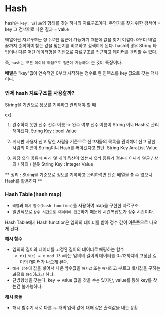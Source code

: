 # Hash

hash는 `key: value`의 형태를 갖는 하나의 자료구조이다.
무언가를 찾기 위한 검색어 = key
그 검색어로 나온 결과 = value

배열이란 자료구조는 정수로만 접근이 가능하기 때문에 값을 찾기 어렵다.
0부터 배열 끝까지 순회하며 찾는 값을 맞는지를 비교하고 검색하게 된다.
hash의 경우 String 타입이나 다른 어떤 데이터형을 기반으로 자료구조를 접근하고 데이터를 관리할 수 있다.

즉, `hash는 모든 데이터 타입으로 접근이 가능하다.`는 것이 특징이다.

**배열**은 "key"값이 연속적인 0부터 시작하는 정수로 된 인덱스를 key 값으로 갖는 객체이다.

### 언제 hash 자료구조를 사용할까?

String을 기반으로 정보를 기록하고 관리해야 할 때

ex)

1. 완주하지 못한 선수
   선수 이름 -> 완주 여부
   선수 이름이 String 이니 Hash로 관리해야겠다.
   String Key : bool Value

2. 게시판 사용자
   신고 당한 사람을 기준으로 신고자들의 목록을 관리해야
   신고 당한 사람의 이름이 String이니 Hash를 써야겠다고 판단.
   String Key ArraList<String> Value

3. 위장
   옷의 종류에 따라 몇 개의 옵션이 있는지
   옷의 종류가 정수가 아니라 얼굴 / 상의 / 하의 / 겉옷
   String Key : Integer Value

** 정리 : String을 기준으로 정보를 기록하고 관리하려면 단순 배열을 쓸 수 없으니 Hash를 활용하자 **

### Hash Table (hash map)

- `배열`과 `해시 함수(hash function)`를 사용하여 map을 구현한 자료구조
- 일반적으로 `상수 시간으로 데이터에 접근`하기 때문에 시간복잡도가 상수 시간이다.

Hash Table에서 Hash function은 임의의 데이터를 받아 정수 값이 아웃풋으로 나오게 된다.

**해시 함수**

- 임의의 길이의 데이터를 고정된 길이의 데이터로 매핑하는 함수
  - ex) `h(x) = x mod 13` x라는 임의의 길이의 데이터를 0~12까지의 고정된 길이의 데이터가 나오게 된다.
- `해시 함수`에 값을 넣어서 나온 함수값을 `해시값` 또는 `해시`라고 부르고 해시값을 구하는 과정을 `해싱`이라고 한다.
- 단방향성을 갖는다. key -> value 값을 찾을 수는 있지만, value를 통해 key를 찾는건 불가능하다.

**해시 충돌**

- 해시 함수가 서로 다른 두 개의 입력 값에 대해 같은 출력값을 내는 상황
